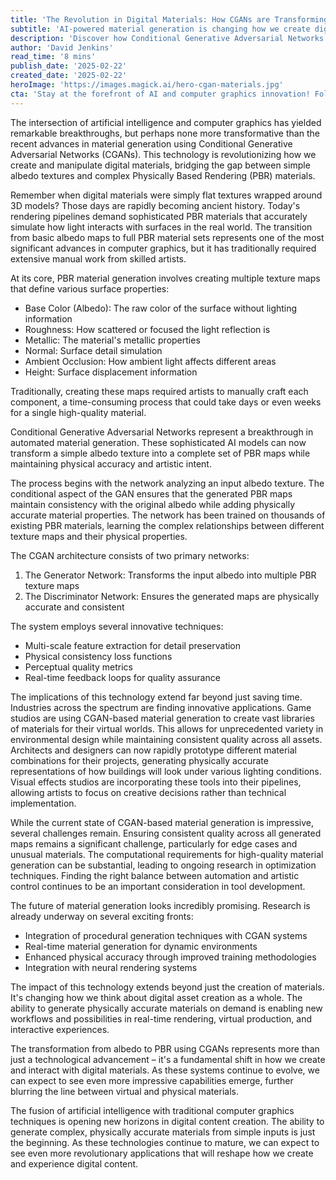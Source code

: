 ```yaml
---
title: 'The Revolution in Digital Materials: How CGANs are Transforming Albedo to PBR'
subtitle: 'AI-powered material generation is changing how we create digital content'
description: 'Discover how Conditional Generative Adversarial Networks (CGANs) are revolutionizing digital material creation by automatically transforming simple albedo textures into complex Physically Based Rendering (PBR) materials, saving time and enabling new possibilities across multiple industries.'
author: 'David Jenkins'
read_time: '8 mins'
publish_date: '2025-02-22'
created_date: '2025-02-22'
heroImage: 'https://images.magick.ai/hero-cgan-materials.jpg'
cta: 'Stay at the forefront of AI and computer graphics innovation! Follow us on LinkedIn for the latest updates on breakthrough technologies like CGAN-powered material generation and other cutting-edge developments in digital content creation.'
---
```


The intersection of artificial intelligence and computer graphics has yielded remarkable breakthroughs, but perhaps none more transformative than the recent advances in material generation using Conditional Generative Adversarial Networks (CGANs). This technology is revolutionizing how we create and manipulate digital materials, bridging the gap between simple albedo textures and complex Physically Based Rendering (PBR) materials.

Remember when digital materials were simply flat textures wrapped around 3D models? Those days are rapidly becoming ancient history. Today's rendering pipelines demand sophisticated PBR materials that accurately simulate how light interacts with surfaces in the real world. The transition from basic albedo maps to full PBR material sets represents one of the most significant advances in computer graphics, but it has traditionally required extensive manual work from skilled artists.

At its core, PBR material generation involves creating multiple texture maps that define various surface properties:

- Base Color (Albedo): The raw color of the surface without lighting information
- Roughness: How scattered or focused the light reflection is
- Metallic: The material's metallic properties
- Normal: Surface detail simulation
- Ambient Occlusion: How ambient light affects different areas
- Height: Surface displacement information

Traditionally, creating these maps required artists to manually craft each component, a time-consuming process that could take days or even weeks for a single high-quality material.

Conditional Generative Adversarial Networks represent a breakthrough in automated material generation. These sophisticated AI models can now transform a simple albedo texture into a complete set of PBR maps while maintaining physical accuracy and artistic intent.

The process begins with the network analyzing an input albedo texture. The conditional aspect of the GAN ensures that the generated PBR maps maintain consistency with the original albedo while adding physically accurate material properties. The network has been trained on thousands of existing PBR materials, learning the complex relationships between different texture maps and their physical properties.

The CGAN architecture consists of two primary networks:

1. The Generator Network: Transforms the input albedo into multiple PBR texture maps
2. The Discriminator Network: Ensures the generated maps are physically accurate and consistent

The system employs several innovative techniques:

- Multi-scale feature extraction for detail preservation
- Physical consistency loss functions
- Perceptual quality metrics
- Real-time feedback loops for quality assurance

The implications of this technology extend far beyond just saving time. Industries across the spectrum are finding innovative applications. Game studios are using CGAN-based material generation to create vast libraries of materials for their virtual worlds. This allows for unprecedented variety in environmental design while maintaining consistent quality across all assets. Architects and designers can now rapidly prototype different material combinations for their projects, generating physically accurate representations of how buildings will look under various lighting conditions. Visual effects studios are incorporating these tools into their pipelines, allowing artists to focus on creative decisions rather than technical implementation.

While the current state of CGAN-based material generation is impressive, several challenges remain. Ensuring consistent quality across all generated maps remains a significant challenge, particularly for edge cases and unusual materials. The computational requirements for high-quality material generation can be substantial, leading to ongoing research in optimization techniques. Finding the right balance between automation and artistic control continues to be an important consideration in tool development.

The future of material generation looks incredibly promising. Research is already underway on several exciting fronts:

- Integration of procedural generation techniques with CGAN systems
- Real-time material generation for dynamic environments
- Enhanced physical accuracy through improved training methodologies
- Integration with neural rendering systems

The impact of this technology extends beyond just the creation of materials. It's changing how we think about digital asset creation as a whole. The ability to generate physically accurate materials on demand is enabling new workflows and possibilities in real-time rendering, virtual production, and interactive experiences.

The transformation from albedo to PBR using CGANs represents more than just a technological advancement – it's a fundamental shift in how we create and interact with digital materials. As these systems continue to evolve, we can expect to see even more impressive capabilities emerge, further blurring the line between virtual and physical materials.

The fusion of artificial intelligence with traditional computer graphics techniques is opening new horizons in digital content creation. The ability to generate complex, physically accurate materials from simple inputs is just the beginning. As these technologies continue to mature, we can expect to see even more revolutionary applications that will reshape how we create and experience digital content.